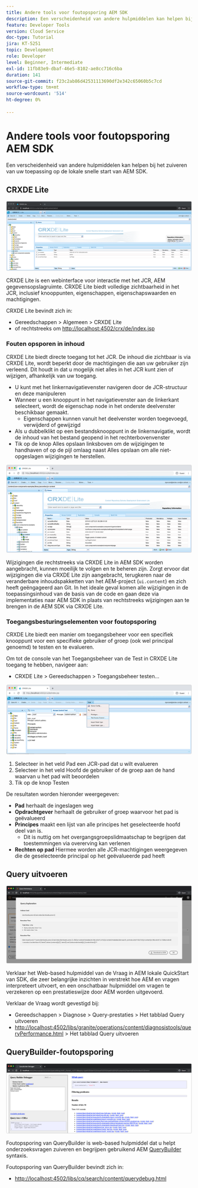 ```yaml
---
title: Andere tools voor foutopsporing AEM SDK
description: Een verscheidenheid van andere hulpmiddelen kan helpen bij het zuiveren van de lokale snelle start van AEM SDK.
feature: Developer Tools
version: Cloud Service
doc-type: Tutorial
jira: KT-5251
topic: Development
role: Developer
level: Beginner, Intermediate
exl-id: 11fb83e9-dbaf-46e5-8102-ae8cc716c6ba
duration: 141
source-git-commit: f23c2ab86d42531113690df2e342c65060b5c7cd
workflow-type: tm+mt
source-wordcount: '514'
ht-degree: 0%

---
```


# Andere tools voor foutopsporing AEM SDK

Een verscheidenheid van andere hulpmiddelen kan helpen bij het zuiveren van uw toepassing op de lokale snelle start van AEM SDK.

## CRXDE Lite

![CRXDE Lite](./assets/other-tools/crxde-lite.png)

CRXDE Lite is een webinterface voor interactie met het JCR, AEM gegevensopslagruimte. CRXDE Lite biedt volledige zichtbaarheid in het JCR, inclusief knooppunten, eigenschappen, eigenschapswaarden en machtigingen.

CRXDE Lite bevindt zich in:

+ Gereedschappen > Algemeen > CRXDE Lite
+ of rechtstreeks om [http://localhost:4502/crx/de/index.jsp](http://localhost:4502/crx/de/index.jsp)

### Fouten opsporen in inhoud

CRXDE Lite biedt directe toegang tot het JCR. De inhoud die zichtbaar is via CRXDE Lite, wordt beperkt door de machtigingen die aan uw gebruiker zijn verleend. Dit houdt in dat u mogelijk niet alles in het JCR kunt zien of wijzigen, afhankelijk van uw toegang.

+ U kunt met het linkernavigatievenster navigeren door de JCR-structuur en deze manipuleren
+ Wanneer u een knooppunt in het navigatievenster aan de linkerkant selecteert, wordt de eigenschap node in het onderste deelvenster beschikbaar gemaakt.
   + Eigenschappen kunnen vanuit het deelvenster worden toegevoegd, verwijderd of gewijzigd
+ Als u dubbelklikt op een bestandsknooppunt in de linkernavigatie, wordt de inhoud van het bestand geopend in het rechterbovenvenster
+ Tik op de knop Alles opslaan linksboven om de wijzigingen te handhaven of op de pijl omlaag naast Alles opslaan om alle niet-opgeslagen wijzigingen te herstellen.

![CRXDE Lite - Fouten opsporen in inhoud](./assets/other-tools/crxde-lite__debugging-content.png)

Wijzigingen die rechtstreeks via CRXDE Lite in AEM SDK worden aangebracht, kunnen moeilijk te volgen en te beheren zijn. Zorgt ervoor dat wijzigingen die via CRXDE Lite zijn aangebracht, terugkeren naar de veranderbare inhoudspakketten van het AEM-project (`ui.content`) en zich heeft geëngageerd aan Git. In het ideale geval komen alle wijzigingen in de toepassingsinhoud van de basis van de code en gaan deze via implementaties naar AEM SDK in plaats van rechtstreeks wijzigingen aan te brengen in de AEM SDK via CRXDE Lite.

### Toegangsbesturingselementen voor foutopsporing

CRXDE Lite biedt een manier om toegangsbeheer voor een specifiek knooppunt voor een specifieke gebruiker of groep (ook wel principal genoemd) te testen en te evalueren.

Om tot de console van het Toegangsbeheer van de Test in CRXDE Lite toegang te hebben, navigeer aan:

+ CRXDE Lite > Gereedschappen > Toegangsbeheer testen...

![CRXDE Lite - Toegangscontrole testen](./assets/other-tools/crxde-lite__test-access-control.png)

1. Selecteer in het veld Pad een JCR-pad dat u wilt evalueren
1. Selecteer in het veld Hoofd de gebruiker of de groep aan de hand waarvan u het pad wilt beoordelen
1. Tik op de knop Testen

De resultaten worden hieronder weergegeven:

+ __Pad__ herhaalt de ingeslagen weg
+ __Opdrachtgever__ herhaalt de gebruiker of groep waarvoor het pad is geëvalueerd
+ __Principes__ maakt een lijst van alle principes het geselecteerde hoofd deel van is.
   + Dit is nuttig om het overgangsgroepslidmaatschap te begrijpen dat toestemmingen via overerving kan verlenen
+ __Rechten op pad__ Hiermee worden alle JCR-machtigingen weergegeven die de geselecteerde principal op het geëvalueerde pad heeft

## Query uitvoeren

![Query uitvoeren](./assets/other-tools/explain-query.png)

Verklaar het Web-based hulpmiddel van de Vraag in AEM lokale QuickStart van SDK, die zeer belangrijke inzichten in verstrekt hoe AEM en vragen interpreteert uitvoert, en een onschatbaar hulpmiddel om vragen te verzekeren op een prestatieswijze door AEM worden uitgevoerd.

Verklaar de Vraag wordt gevestigd bij:

+ Gereedschappen > Diagnose > Query-prestaties > Het tabblad Query uitvoeren
+ [http://localhost:4502/libs/granite/operations/content/diagnosistools/queryPerformance.html](http://localhost:4502/libs/granite/operations/content/diagnosistools/queryPerformance.html) > Het tabblad Query uitvoeren

## QueryBuilder-foutopsporing

![QueryBuilder-foutopsporing](./assets/other-tools/query-debugger.png)

Foutopsporing van QueryBuilder is web-based hulpmiddel dat u helpt onderzoeksvragen zuiveren en begrijpen gebruikend AEM [QueryBuilder](https://experienceleague.adobe.com/docs/experience-manager-65/developing/platform/query-builder/querybuilder-api.html) syntaxis.

Foutopsporing van QueryBuilder bevindt zich in:

+ [http://localhost:4502/libs/cq/search/content/querydebug.html](http://localhost:4502/libs/cq/search/content/querydebug.html)
